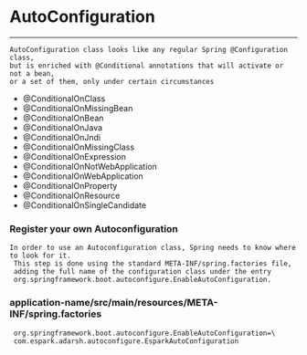 
# AutoConfiguration

---

```
AutoConfiguration class looks like any regular Spring @Configuration class, 
but is enriched with @Conditional annotations that will activate or not a bean, 
or a set of them, only under certain circumstances
```

* @ConditionalOnClass
* @ConditionalOnMissingBean
* @ConditionalOnBean
* @ConditionalOnJava
* @ConditionalOnJndi
* @ConditionalOnMissingClass
* @ConditionalOnExpression
* @ConditionalOnNotWebApplication
* @ConditionalOnWebApplication
* @ConditionalOnProperty
* @ConditionalOnResource
* @ConditionalOnSingleCandidate


### Register your own Autoconfiguration
```
In order to use an Autoconfiguration class, Spring needs to know where to look for it.
 This step is done using the standard META-INF/spring.factories file,
 adding the full name of the configuration class under the entry 
 org.springframework.boot.autoconfigure.EnableAutoConfiguration.
 ```
 
### application-name/src/main/resources/META-INF/spring.factories
```
 org.springframework.boot.autoconfigure.EnableAutoConfiguration=\
 com.espark.adarsh.autoconfigure.EsparkAutoConfiguration

```